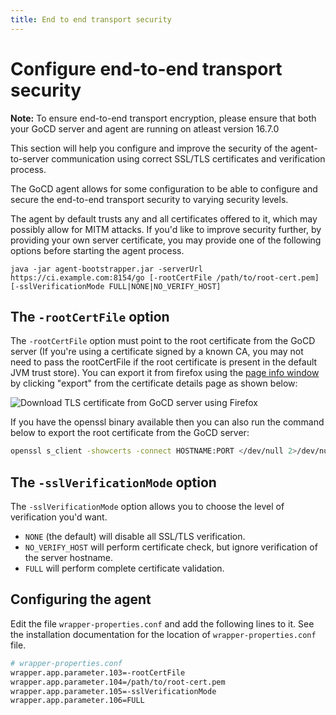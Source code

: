 ```yaml
---
title: End to end transport security
---
```


# Configure end-to-end transport security

**Note:** To ensure end-to-end transport encryption, please ensure that both your GoCD server and agent are running on atleast version 16.7.0

This section will help you configure and improve the security of the agent-to-server communication using correct SSL/TLS certificates and verification process.

The GoCD agent allows for some configuration to be able to configure and secure the end-to-end transport security to varying security levels.

The agent by default trusts any and all certificates offered to it, which may possibly allow for MITM attacks. If you'd like to improve security further, by providing your own server certificate, you may provide one of the following options before starting the agent process.

`java -jar agent-bootstrapper.jar -serverUrl https://ci.example.com:8154/go [-rootCertFile /path/to/root-cert.pem] [-sslVerificationMode FULL|NONE|NO_VERIFY_HOST]`

## The `-rootCertFile` option

The `-rootCertFile` option must point to the root certificate from the GoCD server (If you're using a certificate signed by a known CA, you may not need to pass the rootCertFile if the root certificate is present in the default JVM trust store). You can export it from firefox using the [page info window](https://support.mozilla.org/en-US/kb/page-info-window-view-technical-details-about-page#w_security) by clicking "export" from the certificate details page as shown below:

![Download TLS certificate from GoCD server using Firefox](../../images/agent_tls_cert_export_from_firefox.png)

If you have the openssl binary available then you can also run the command below to export the root certificate from the GoCD server:

```bash
openssl s_client -showcerts -connect HOSTNAME:PORT </dev/null 2>/dev/null|openssl x509 -outform PEM
```

## The `-sslVerificationMode` option

The `-sslVerificationMode` option allows you to choose the level of verification you'd want.

* `NONE` (the default) will disable all SSL/TLS verification.
* `NO_VERIFY_HOST` will perform certificate check, but ignore verification of the server hostname.
* `FULL` will perform complete certificate validation.

## Configuring the agent

Edit the file `wrapper-properties.conf` and add the following lines to it. See the installation documentation for the location of `wrapper-properties.conf` file.

```bash
# wrapper-properties.conf
wrapper.app.parameter.103=-rootCertFile
wrapper.app.parameter.104=/path/to/root-cert.pem
wrapper.app.parameter.105=-sslVerificationMode
wrapper.app.parameter.106=FULL
```
